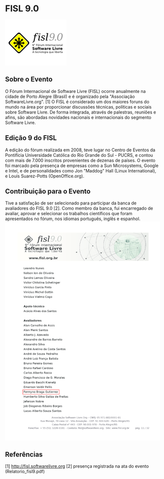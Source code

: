 # FISL 9.0

![FISL](https://raw.githubusercontent.com/fermyno/open-source-contributions/main/software/fisl9/src/fisl-logo.png)

## Sobre o Evento

O Fórum Internacional de Software Livre (FISL) ocorre anualmente na cidade de Porto Alegre (Brasil) e é organizado pela "Associação SoftwareLivre.org". [1]
O FISL é considerado um dos maiores foruns do mundo na área por proporcionar discussões técnicas, políticas e sociais sobre Software Livre. De forma integrada, através de palestras, reuniões e afins, são abordadas novidades nacionais e internacionais do segmento Software Livre. 

## Edição 9 do FISL

A edição do fórum realizada em 2008, teve lugar no Centro de Eventos da Pontifícia Universidade Católica do Rio Grande do Sul - PUCRS, e contou com mais de 7.000 inscritos provenientes de dezenas de países. 
O evento foi marcado pela presença de empresas como a Sun Microsystems, Google e Intel, e de personalidades como Jon "Maddog" Hall (Linux International), e Louis Suarez-Potts (OpenOffice.org).

## Contribuição para o Evento

Tive a satisfação de ser selecionado para participar da banca de avaliadores do FISL 9.0 [2]. Como membro da banca, fui encarregado de avaliar, aprovar e selecionar os trabalhos científicos que foram apresentados no fórum, nos idiomas português, inglês e espanhol.
<br>
![Avaliadores do FISL 9.0](https://github.com/fermyno/open-source-contributions/blob/main/software/fisl9/src/fisl-9.0-avaliadores-ii.png)

## Referências

[1] http://fisl.softwarelivre.org
[2] presença registrada na ata do evento (Relatorio_fisl9.pdf)
